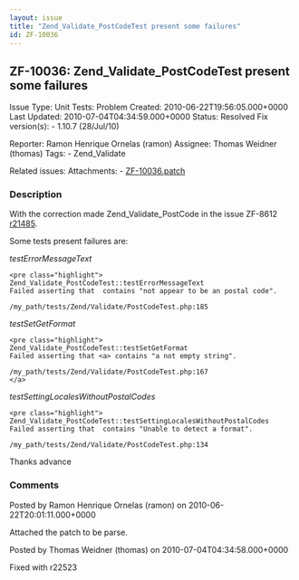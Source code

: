 ```yaml
---
layout: issue
title: "Zend_Validate_PostCodeTest present some failures"
id: ZF-10036
---
```


ZF-10036: Zend\_Validate\_PostCodeTest present some failures
------------------------------------------------------------

 Issue Type: Unit Tests: Problem Created: 2010-06-22T19:56:05.000+0000 Last Updated: 2010-07-04T04:34:59.000+0000 Status: Resolved Fix version(s): - 1.10.7 (28/Jul/10)
 
 Reporter:  Ramon Henrique Ornelas (ramon)  Assignee:  Thomas Weidner (thomas)  Tags: - Zend\_Validate
 
 Related issues: 
 Attachments: - [ZF-10036.patch](/issues/secure/attachment/13164/ZF-10036.patch)
 
### Description

With the correction made Zend\_Validate\_PostCode in the issue ZF-8612 [r21485](http://framework.zend.com/code/viewrep/Zend_Framework/standard/trunk/library/Zend/Validate/PostCode.php?r1=21106&r2=21485).

Some tests present failures are:

_testErrorMessageText_

 
    <pre class="highlight">
    Zend_Validate_PostCodeTest::testErrorMessageText
    Failed asserting that  contains "not appear to be an postal code".
    
    /my_path/tests/Zend/Validate/PostCodeTest.php:185


_testSetGetFormat_

 
    <pre class="highlight">
    Zend_Validate_PostCodeTest::testSetGetFormat
    Failed asserting that <a> contains "a not empty string".
    
    /my_path/tests/Zend/Validate/PostCodeTest.php:167
    </a>

_testSettingLocalesWithoutPostalCodes_

 
    <pre class="highlight">
    Zend_Validate_PostCodeTest::testSettingLocalesWithoutPostalCodes
    Failed asserting that  contains "Unable to detect a format".
    
    /my_path/tests/Zend/Validate/PostCodeTest.php:134


Thanks advance

 

 

### Comments

Posted by Ramon Henrique Ornelas (ramon) on 2010-06-22T20:01:11.000+0000

Attached the patch to be parse.

 

 

Posted by Thomas Weidner (thomas) on 2010-07-04T04:34:58.000+0000

Fixed with r22523

 

 